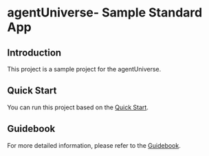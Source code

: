 # agentUniverse- Sample Standard App
## Introduction
This project is a sample project for the agentUniverse.

## Quick Start
You can run this project based on the [Quick Start](https://github.com/antgroup/agentUniverse/blob/master/docs/guidebook/en/Get_Start/Quick_Start.md).

## Guidebook
For more detailed information, please refer to the [Guidebook](https://github.com/antgroup/agentUniverse/blob/master/docs/guidebook/en/Contents.md).

